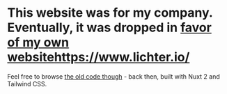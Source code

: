 # This website was for my company. Eventually, it was dropped in [favor of my own website](https://www.lichter.io/)https://www.lichter.io/

Feel free to browse [the old code though](https://github.com/Developmint/developmint.de/tree/f6738309c33439d1a078a920c5639e43ee4c84e0) - back then, built with Nuxt 2 and Tailwind CSS.
